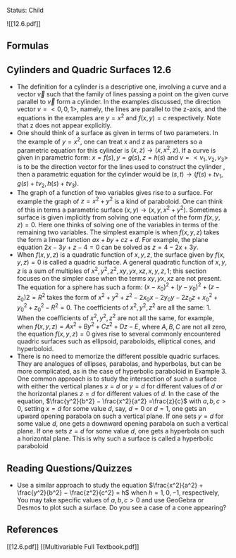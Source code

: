 Status: Child

![[12.6.pdf]]

## Formulas 



## Cylinders and Quadric Surfaces 12.6

- The definition for a cylinder is a descriptive one, involving a curve and a vector $\vec{v}$ such that the family of lines passing a point on the given curve parallel to $\vec{v}$ form a cylinder. In the examples discussed, the direction vector $v= <0,0,1>$, namely, the lines are parallel to the z-axis, and the equations in the examples are $y=x^2$ and $f (x, y) = c$ respectively. Note that z does not appear explicitly.  
- One should think of a surface as given in terms of two parameters. In the example of $y = x^2$, one can treat x and z as parameters so a parametric equation for this cylinder is $(x, z) → (x, x^2, z)$. If a curve is given in parametric form: $x = f (s), y = g(s), z = h(s)$ and $v = <v_{1}, v_{2}, v_{3}>$ is to be the direction vector for the lines used to construct the cylinder , then a parametric equation for the cylinder would be $(s, t)  → (f (s) + tv_{1}, g(s) + tv_{2}, h(s) + tv_{3})$.  
- The graph of a function of two variables gives rise to a surface. For example the graph of $z = x^2 + y^2$ is a kind of paraboloid. One can think of this in terms a parametric surface $(x, y)  → (x, y, x^2 + y^2)$. Sometimes a surface is given implicitly from solving one equation of the form $f (x, y, z) = 0$. Here one thinks of solving one of the variables in terms of the remaining two variables. The simplest example is when $f (x, y, z)$ takes the form a linear function $ax + by + cz + d$. For example, the plane equation $2x − 3y + z − 4 = 0$ can be solved as $z = 4 − 2x + 3y$.  
- When $f (x, y, z)$ is a quadratic function of $x, y, z$, the surface given by $f (x, y, z) = 0$ is called a quadric surface. A general quadratic function of $x, y, z$ is a sum of multiples of $x^2, y^2, z^2, xy, yx, xz, x, y, z, 1$; this section focuses on the simpler case when the terms $xy, yx, xz$ are not present. The equation for a sphere has such a form: $(x − x_{0})^2 + (y − y_{0})^2 + (z − z_{0})2 = R^2$ takes the form of $x^2 + y^2 + z^2 − 2x_{0}x − 2y_{0}y − 2z_{0}z + x_{0}^2 + y_{0}^2 + z_{0}^2 − R^2 = 0$. The coefficients of $x^2, y^2, z^2$ are all the same: 1. When the coefficients of $x^2, y^2, z^2$ are not all the same, for example, when $f(x, y, z) = Ax^2 + By^2 + Cz^2 + Dz − E$, where $A, B, C$ are not all zero, the equation $f (x, y, z) = 0$ gives rise to several commonly encountered quadric surfaces such as ellipsoid, paraboloids, elliptical cones, and hyperboloid.  
- There is no need to memorize the different possible quadric surfaces. They are analogues of ellipses, parabolas, and hyperbolas, but can be more complicated, as in the case of hyperbolic paraboloid in Example 3. One common approach is to study the intersection of such a surface with either the vertical planes $x = d$ or $y = d$ for different values of $d$ or the horizontal planes $z = d$ for different values of $d$. In the case of the equation, $\frac{y^2}{b^2} − \frac{x^2}{a^2} =\frac{z}{c}$ with $a, b, c > 0$, setting $x = d$ for some value $d$, say, $d = 0$ or $d = 1$, one gets an upward opening parabola on such a vertical plane. If one sets $y = d$ for some value $d$, one gets a downward opening parabola on such a vertical plane. If one sets $z = d$ for some value $d$, one gets a hyperbola on such a horizontal plane. This is why such a surface is called a hyperbolic paraboloid 

## Reading Questions/Quizzes 

- Use a similar approach to study the equation $\frac{x^2}{a^2} + \frac{y^2}{b^2} − \frac{z^2}{c^2} = h$ when $h = 1, 0, −1$, respectively, You may take specific values of $a, b, c > 0$ and use GeoGebra or Desmos to plot such a surface. Do you see a case of a cone appearing? 


## References 

[[12.6.pdf]]
[[Multivariable Full Textbook.pdf]]